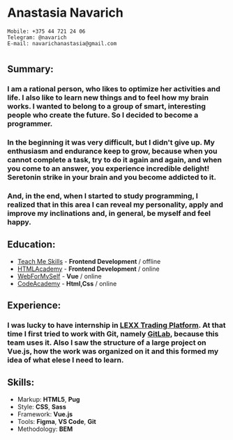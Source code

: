 # Anastasia Navarich
    Mobile: +375 44 721 24 06
    Telegram: @navarich
    E-mail: navarichanastasia@gmail.com
#
 
##  Summary:
### I am a rational person, who likes to optimize her activities and life. I also like to learn new things and to feel how my brain works. I wanted to belong to a group of smart, interesting people who create the future. So I decided to become a programmer. 

### In the beginning it was very difficult, but I didn't give up. My enthusiasm and endurance keep to grow, because when you cannot complete a task, try to do it again and again, and when you come to an answer, you experience incredible delight! Seretonin strike in your brain and you become addicted to it.

### And, in the end, when I started to study programming, I realized that in this area I can reveal my personality, apply and improve my inclinations and, in general, be myself and feel happy.
##  Education:
   +    [Teach Me Skills](https://teachmeskills.by/kursy-programmirovaniya/frontend-html-css-javascript-minsk) - **Frontend Development** / offline
   +    [HTMLAcademy](https://htmlacademy.ru/profile/id887467) - **Frontend Development** / online
   +    [WebForMySelf](https://webformyself.com/vuejs/?utm_medium=systema&utm_source=nashikursi&utm_campaign=vue) - **Vue** / online
   +    [CodeAcademy](https://www.codecademy.com/profiles/0506832725) - **Html,Css** / online

##  Experience:

### I was lucky to have internship in [LEXX Trading Platform](https://lexxtg.com). At that time I first tried to work with Git, namely [GitLab](https://gitlab.com/navarichanastasia), because this team uses it. Also I saw the structure of a large project on **Vue.js**, how the work was organized on it and this formed my idea of ​​what elese I need to learn.

##  Skills:
+   Markup: **HTML5**, **Pug**
+   Style: **CSS**, **Sass**
+   Framework: **Vue.js**
+   Tools: **Figma**, **VS Code**, **Git**
+   Methodology: **BEM**
